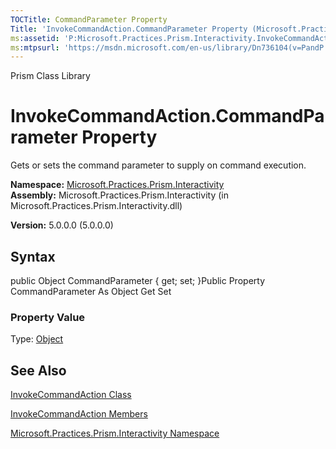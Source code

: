 ```yaml
---
TOCTitle: CommandParameter Property
Title: 'InvokeCommandAction.CommandParameter Property (Microsoft.Practices.Prism.Interactivity)'
ms:assetid: 'P:Microsoft.Practices.Prism.Interactivity.InvokeCommandAction.CommandParameter'
ms:mtpsurl: 'https://msdn.microsoft.com/en-us/library/Dn736104(v=PandP.50)'
---
```


Prism Class Library

InvokeCommandAction.CommandParameter Property
=================================================

Gets or sets the command parameter to supply on command execution.

**Namespace:** [Microsoft.Practices.Prism.Interactivity](https://msdn.microsoft.com/n:microsoft.practices.prism.interactivity)
**Assembly:** Microsoft.Practices.Prism.Interactivity (in Microsoft.Practices.Prism.Interactivity.dll)

**Version:** 5.0.0.0 (5.0.0.0)

## Syntax


public Object CommandParameter { get; set; }Public Property CommandParameter As Object Get Set
### Property Value

Type: [Object](http://msdn.microsoft.com/en-us/library/e5kfa45b)

See Also
--------


[InvokeCommandAction Class](https://msdn.microsoft.com/t:microsoft.practices.prism.interactivity.invokecommandaction)

[InvokeCommandAction Members](https://msdn.microsoft.com/allmembers.t:microsoft.practices.prism.interactivity.invokecommandaction)

[Microsoft.Practices.Prism.Interactivity Namespace](https://msdn.microsoft.com/n:microsoft.practices.prism.interactivity)
